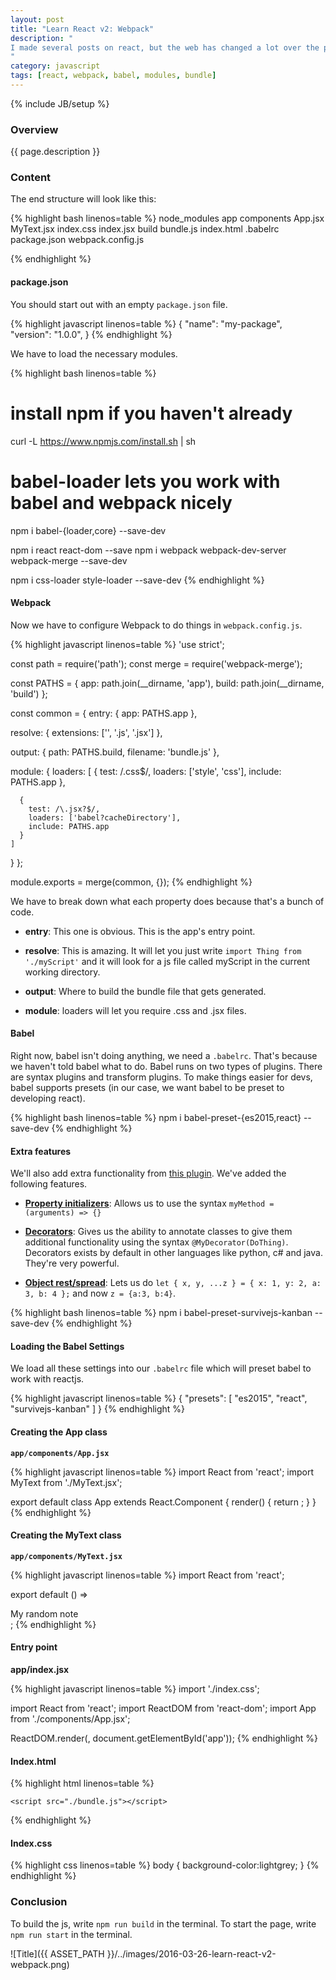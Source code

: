 ```yaml
---
layout: post
title: "Learn React v2: Webpack"
description: "
I made several posts on react, but the web has changed a lot over the past year and I needed to make an updated post on how to Javascript. The two things that have changed Javascript are [Babel](https://babeljs.io/)(Lets you write [ES6] (https://nodejs.org/en/docs/es6/) and ES7 code) and [Webpack](https://webpack.github.io/docs/what-is-webpack.html) (Which bundles modules and loads them for you at the right time). I'm going to go over how to use Babel and Webpack together with React. This post is just a short summary of [this amazing post](http://survivejs.com/webpack_react/webpack_and_react/) and [the source code](https://github.com/survivejs/webpack_react/tree/master/project_source/03_webpack_and_react/kanban_app)g. 
"
category: javascript
tags: [react, webpack, babel, modules, bundle]
---
```

{% include JB/setup %}

<!-- Overview -->
<h3>Overview</h3>

{{ page.description }}

<!-- Content -->
<h3>Content</h3>

The end structure will look like this:

<!-- Code _______________________________________-->
{% highlight bash linenos=table %}
node_modules
app
    components
        App.jsx
        MyText.jsx
    index.css
    index.jsx
build
    bundle.js
    index.html
.babelrc
package.json
webpack.config.js

{% endhighlight %}
<!-- /Code ^^^^^^^^^^^^^^^^^^^^^^^^^^^^^^^^^^^^^^-->

<!-- package.json -->
<h4>package.json</h4>

You should start out with an empty `package.json` file.

<!-- Code _______________________________________-->
{% highlight javascript linenos=table %}
{
  "name": "my-package",
  "version": "1.0.0",
}
{% endhighlight %}
<!-- /Code ^^^^^^^^^^^^^^^^^^^^^^^^^^^^^^^^^^^^^^-->

We have to load the necessary modules.

<!-- Code _______________________________________-->
{% highlight bash linenos=table %}
# install npm if you haven't already
curl -L https://www.npmjs.com/install.sh | sh

# babel-loader lets you work with babel and webpack nicely
npm i babel-{loader,core} --save-dev

npm i react react-dom --save
npm i webpack webpack-dev-server webpack-merge --save-dev

npm i css-loader style-loader --save-dev
{% endhighlight %}
<!-- /Code ^^^^^^^^^^^^^^^^^^^^^^^^^^^^^^^^^^^^^^-->




<!-- Webpack-->
<h4>Webpack</h4>

Now we have to configure Webpack to do things in `webpack.config.js`.

<!-- Code _______________________________________-->
{% highlight javascript linenos=table %}
'use strict';

const path = require('path');
const merge = require('webpack-merge');

const PATHS = {
  app: path.join(__dirname, 'app'),
  build: path.join(__dirname, 'build')
};

const common = {
  entry: {
    app: PATHS.app
  },

  resolve: {
    extensions: ['', '.js', '.jsx']
  },

  output: {
    path: PATHS.build,
    filename: 'bundle.js'
  },

  module: {
    loaders: [
      {
        test: /\.css$/,
        loaders: ['style', 'css'],
        include: PATHS.app
      },

      {
        test: /\.jsx?$/,
        loaders: ['babel?cacheDirectory'],
        include: PATHS.app
      }
    ]
  }
};

module.exports = merge(common, {});
{% endhighlight %}
<!-- /Code ^^^^^^^^^^^^^^^^^^^^^^^^^^^^^^^^^^^^^^-->

We have to break down what each property does because that's a bunch of code.

- <b>entry</b>: This one is obvious. This is the app's entry point.

- <b>resolve</b>: This is amazing. It will let you just write `import Thing from './myScript'` and it will look for a js file called myScript in the current working directory.

- <b>output</b>: Where to build the bundle file that gets generated.

- <b>module</b>: loaders will let you require .css and .jsx files.




<!-- Babel -->
<h4>Babel</h4>

Right now, babel isn't doing anything, we need a `.babelrc`. That's because we haven't told babel what to do. Babel runs on two types of plugins. There are syntax plugins and transform plugins. To make things easier for devs, babel supports presets (in our case, we want babel to be preset to developing react).

<!-- Code _______________________________________-->
{% highlight bash linenos=table %}
npm i babel-preset-{es2015,react} --save-dev
{% endhighlight %}
<!-- /Code ^^^^^^^^^^^^^^^^^^^^^^^^^^^^^^^^^^^^^^-->




<!-- Extra features -->
<h4>Extra features</h4>

We'll also add extra functionality from [this plugin](https://github.com/survivejs/babel-preset-survivejs-kanban).
We've added the following features.

- <b>[Property initializers](https://github.com/jeffmo/es-class-static-properties-and-fields)</b>: Allows us to use the syntax `myMethod = (arguments) => {}`

- <b>[Decorators](https://github.com/wycats/javascript-decorators)</b>: Gives us the ability to annotate classes to give them additional functionality using the syntax `@MyDecorator(DoThing)`. Decorators exists by default in other languages like python, c# and java. They're very powerful.

- <b>[Object rest/spread](https://github.com/sebmarkbage/ecmascript-rest-spread)</b>: Lets us do `let { x, y, ...z } = { x: 1, y: 2, a: 3, b: 4 };` and now `z = {a:3, b:4}`.


<!-- Code _______________________________________-->
{% highlight bash linenos=table %}
npm i babel-preset-survivejs-kanban --save-dev
{% endhighlight %}
<!-- /Code ^^^^^^^^^^^^^^^^^^^^^^^^^^^^^^^^^^^^^^-->




<!-- Loading the Babel Settings -->
<h4>Loading the Babel Settings</h4>

We load all these settings into our `.babelrc` file which will preset babel to work with reactjs.

<!-- Code _______________________________________-->
{% highlight javascript linenos=table %}
{
  "presets": [
    "es2015",
    "react",
    "survivejs-kanban"
  ]
}
{% endhighlight %}
<!-- /Code ^^^^^^^^^^^^^^^^^^^^^^^^^^^^^^^^^^^^^^-->




<!-- Creating the App class -->
<h4>Creating the App class</h4>

<b>`app/components/App.jsx`</b>

<!-- Code _______________________________________-->
{% highlight javascript linenos=table %}
import React from 'react';
import MyText from './MyText.jsx';

export default class App extends React.Component {
  render() {
    return <MyText />;
  }
}
{% endhighlight %}
<!-- /Code ^^^^^^^^^^^^^^^^^^^^^^^^^^^^^^^^^^^^^^-->




<!-- Creating the MyText class -->
<h4>Creating the MyText class</h4>

<b>`app/components/MyText.jsx`</b>

<!-- Code _______________________________________-->
{% highlight javascript linenos=table %}
import React from 'react';

export default () => <div>My random note</div>;
{% endhighlight %}
<!-- /Code ^^^^^^^^^^^^^^^^^^^^^^^^^^^^^^^^^^^^^^-->




<!-- Entry point -->
<h4>Entry point</h4>

<b>app/index.jsx</b>

<!-- Code _______________________________________-->
{% highlight javascript linenos=table %}
import './index.css';

import React from 'react';
import ReactDOM from 'react-dom';
import App from './components/App.jsx';

ReactDOM.render(<App />, document.getElementById('app'));
{% endhighlight %}
<!-- /Code ^^^^^^^^^^^^^^^^^^^^^^^^^^^^^^^^^^^^^^-->




<!-- Index.html -->
<h4>Index.html</h4>

<!-- Code _______________________________________-->
{% highlight html linenos=table %}
<!DOCTYPE html>
<html lang="en">
  <head>
    <meta charset="utf-8">
    <title>React1</title>
  </head>
  <body>
    <div id="app"></div>

    <script src="./bundle.js"></script>
  </body>
</html>
{% endhighlight %}
<!-- /Code ^^^^^^^^^^^^^^^^^^^^^^^^^^^^^^^^^^^^^^-->





<!-- Index.css -->
<h4>Index.css</h4>

<!-- Code _______________________________________-->
{% highlight css linenos=table %}
body {
  background-color:lightgrey;
}
{% endhighlight %}
<!-- /Code ^^^^^^^^^^^^^^^^^^^^^^^^^^^^^^^^^^^^^^-->




<!-- Conclusion -->
<h3>Conclusion</h3>

To build the js, write `npm run build` in the terminal. To start the page, write `npm run start` in the terminal.

![Title]({{ ASSET_PATH }}/../images/2016-03-26-learn-react-v2-webpack.png)